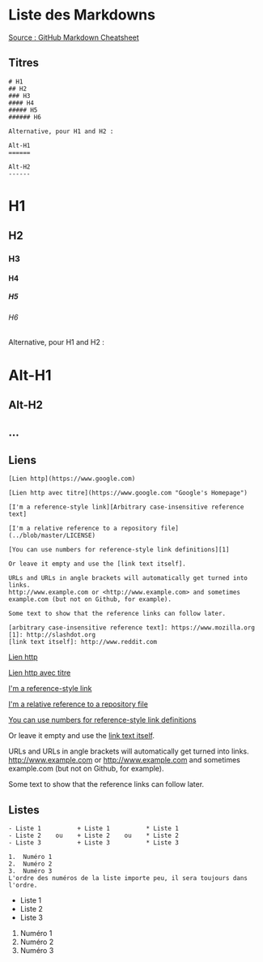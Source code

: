 # Liste des Markdowns

[Source : GitHub Markdown Cheatsheet](https://github.com/adam-p/markdown-here/wiki/Markdown-Cheatsheet)

## Titres

```
# H1
## H2
### H3
#### H4
##### H5
###### H6

Alternative, pour H1 and H2 :

Alt-H1
======

Alt-H2
------
```

# H1
## H2
### H3
#### H4
##### H5
###### H6

Alternative, pour H1 and H2 :

Alt-H1
======

Alt-H2
------

## ...

## Liens 
```
[Lien http](https://www.google.com)

[Lien http avec titre](https://www.google.com "Google's Homepage")

[I'm a reference-style link][Arbitrary case-insensitive reference text]

[I'm a relative reference to a repository file](../blob/master/LICENSE)

[You can use numbers for reference-style link definitions][1]

Or leave it empty and use the [link text itself].

URLs and URLs in angle brackets will automatically get turned into links. 
http://www.example.com or <http://www.example.com> and sometimes 
example.com (but not on Github, for example).

Some text to show that the reference links can follow later.

[arbitrary case-insensitive reference text]: https://www.mozilla.org
[1]: http://slashdot.org
[link text itself]: http://www.reddit.com
```

[Lien http](https://www.google.com)

[Lien http avec titre](https://www.google.com "Google's Homepage")

[I'm a reference-style link][Arbitrary case-insensitive reference text]

[I'm a relative reference to a repository file](../blob/master/LICENSE)

[You can use numbers for reference-style link definitions][1]

Or leave it empty and use the [link text itself].

URLs and URLs in angle brackets will automatically get turned into links. 
http://www.example.com or <http://www.example.com> and sometimes 
example.com (but not on Github, for example).

Some text to show that the reference links can follow later.

[arbitrary case-insensitive reference text]: https://www.mozilla.org
[1]: http://slashdot.org
[link text itself]: http://www.reddit.com

## Listes
```
- Liste 1          + Liste 1          * Liste 1 
- Liste 2    ou    + Liste 2    ou    * Liste 2
- Liste 3          + Liste 3          * Liste 3

1.  Numéro 1
2.  Numéro 2
3.  Numéro 3
L'ordre des numéros de la liste importe peu, il sera toujours dans l'ordre.

```
- Liste 1 
- Liste 2
- Liste 3

1.  Numéro 1
2.  Numéro 2
3.  Numéro 3


